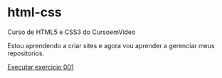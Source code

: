 # html-css
 Curso de HTML5 e CSS3 do CursoemVideo

 Estou aprendendo a criar sites e agora vou aprender 
 a gerenciar meus repositorios.

 <a href="https://vmkruger.github.io/html-css/exercicios/ex001/index.html"> Executar exercicio 001
